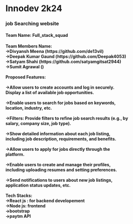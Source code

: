 # Innodev 2k24
<h3>job Searching website</h3>
<h4>Team Name: Full_stack_squad</h4>

<h4>Team Members Name:<br>
->Divyansh Meena (https://github.com/de13vil)<br>
->Deepak Kumar Gaund (https://github.com/Deepak4053)<br>
->Satyam Shahi (https://github.com/satyamgitsat2944)<br>
->Sumit Agrawal ()<br>
<br>
Proposed Features:<br>
  <br>
->Allow users to create accounts and log in securely.<br>
  Display a list of available job opportunities.<br>
  <br>
->Enable users to search for jobs based on keywords,<br>
  location, industry, etc.<br>
  <br>
->Filters: Provide filters to refine job search results (e.g., by<br>
  salary, company size, job type).<br>
  <br>
->Show detailed information about each job listing,<br>
  including job description, requirements, and benefits.<br>
  <br>
->Allow users to apply for jobs directly through the<br>
  platform.<br>
  <br>
->Enable users to create and manage their profiles,<br>
  including uploading resumes and setting preferences.<br>
  <br>
->Send notifications to users about new job listings,<br>
  application status updates, etc.<br>
  <br>
Tech Stacks:<br>
->React js : for backend developement<br>
->Node js: frontend<br>
->bootstrap<br>
->paytm API</h4>
